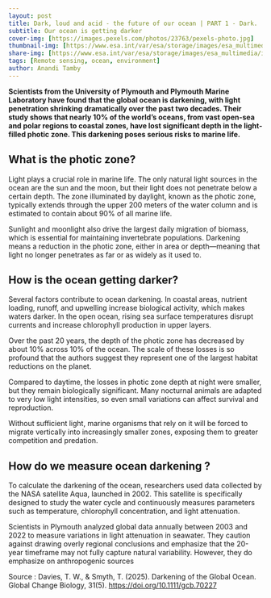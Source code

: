 ```yaml
---
layout: post
title: Dark, loud and acid - the future of our ocean | PART 1 - Dark.
subtitle: Our ocean is getting darker
cover-img: [https://images.pexels.com/photos/23763/pexels-photo.jpg]
thumbnail-img: [https://www.esa.int/var/esa/storage/images/esa_multimedia/images/2005/07/envisat_image_of_a_phytoplankton_bloom_in_the_baltic_sea/10027107-4-eng-GB/Envisat_image_of_a_phytoplankton_bloom_in_the_Baltic_Sea_pillars.jpg]
share-img: [https://www.esa.int/var/esa/storage/images/esa_multimedia/images/2005/07/envisat_image_of_a_phytoplankton_bloom_in_the_baltic_sea/10027107-4-eng-GB/Envisat_image_of_a_phytoplankton_bloom_in_the_Baltic_Sea_pillars.jpg]
tags: [Remote sensing, ocean, environment]
author: Anandi Tamby
---
```


**Scientists from the University of Plymouth and Plymouth Marine Laboratory have found that the global ocean is darkening, with light penetration shrinking dramatically over the past two decades. Their study shows that nearly 10% of the world’s oceans, from vast open-sea and polar regions to coastal zones, have lost significant depth in the light-filled photic zone. This darkening poses serious risks to marine life.**

## What is the photic zone?

Light plays a crucial role in marine life. The only natural light sources in the ocean are the sun and the moon, but their light does not penetrate below a certain depth. The zone illuminated by daylight, known as the photic zone, typically extends through the upper 200 meters of the water column and is estimated to contain about 90% of all marine life.

Sunlight and moonlight also drive the largest daily migration of biomass, which is essential for maintaining invertebrate populations. Darkening means a reduction in the photic zone, either in area or depth—meaning that light no longer penetrates as far or as widely as it used to.

## How is the ocean getting darker?

Several factors contribute to ocean darkening. In coastal areas, nutrient loading, runoff, and upwelling increase biological activity, which makes waters darker. In the open ocean, rising sea surface temperatures disrupt currents and increase chlorophyll production in upper layers.

Over the past 20 years, the depth of the photic zone has decreased by about 10% across 10% of the ocean. The scale of these losses is so profound that the authors suggest they represent one of the largest habitat reductions on the planet.

Compared to daytime, the losses in photic zone depth at night were smaller, but they remain biologically significant. Many nocturnal animals are adapted to very low light intensities, so even small variations can affect survival and reproduction.

Without sufficient light, marine organisms that rely on it will be forced to migrate vertically into increasingly smaller zones, exposing them to greater competition and predation.

## How do we measure ocean darkening ?

To calculate the darkening of the ocean, researchers used data collected by the NASA satellite Aqua, launched in 2002. This satellite is specifically designed to study the water cycle and continuously measures parameters such as temperature, chlorophyll concentration, and light attenuation.

Scientists in Plymouth analyzed global data annually between 2003 and 2022 to measure variations in light attenuation in seawater. They caution against drawing overly regional conclusions and emphasize that the 20-year timeframe may not fully capture natural variability. However, they do emphasize on anthropogenic sources

Source :
Davies, T. W., & Smyth, T. (2025). Darkening of the Global Ocean. Global Change Biology, 31(5). https://doi.org/10.1111/gcb.70227
 
